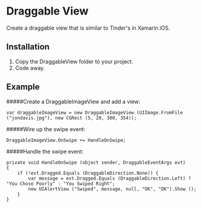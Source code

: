 # Draggable View

Create a draggable view that is similar to Tinder's in Xamarin.iOS.

## Installation

1. Copy the DraggableView folder to your project.
2. Code away.

## Example

#####Create a DraggableImageView and add a view:
``` 
var draggableImageView = new DraggableImageView (UIImage.FromFile ("jondavis.jpg"), new CGRect (5, 20, 300, 354));
``` 
#####Wire up the swipe event:
``` 
DraggableImageView.OnSwipe += HandleOnSwipe;
``` 
#####Handle the swipe event:

```
private void HandleOnSwipe (object sender, DraggableEventArgs evt)
{
	if (!evt.Dragged.Equals (DraggableDirection.None)) {
		var message = evt.Dragged.Equals (DraggableDirection.Left) ? "You Chose Poorly" : "You Swiped Right";
		new UIAlertView ("Swiped", message, null, "OK", "OK").Show ();
	}
}
```


